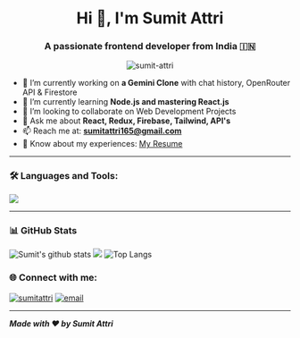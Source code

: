 <h1 align="center">Hi 👋, I'm Sumit Attri</h1>
<h3 align="center">A passionate frontend developer from India 🇮🇳</h3>

<p align="center">
  <img src="https://komarev.com/ghpvc/?username=sumit-attri&label=Profile%20views&color=0e75b6&style=flat" alt="sumit-attri" />
</p>

- 🔭 I’m currently working on **a Gemini Clone** with chat history, OpenRouter API & Firestore  
- 🌱 I’m currently learning **Node.js and mastering React.js**  
- 👯 I’m looking to collaborate on Web Development Projects
- 💬 Ask me about **React, Redux, Firebase, Tailwind, API's**  
- 📫 Reach me at: **sumitattri165@gmail.com**  
- 📄 Know about my experiences: [My Resume](https://drive.google.com/file/d/1PB5iSI_JUDypnP2U7W7xTTpq4Likdhku/view?usp=sharing)

---

### 🛠️ Languages and Tools:

<p align="left">
  <img src="https://skillicons.dev/icons?i=html,css,js,react,redux,tailwind,firebase,vercel,git,github,cpp" />
</p>

---

### 📊 GitHub Stats



  <img src="https://github-readme-stats.vercel.app/api?username=SumiAttri&show_icons=true&theme=blueberry&layout=compact" alt="Sumit's github stats" />
  
  <img src="https://github-readme-streak-stats.herokuapp.com/?user=SumiAttri&theme=blueberry&layout=compact"/>

  <img src="https://github-readme-stats.vercel.app/api/top-langs/?username=SumiAttri&layout=compact&theme=blueberry&langs_count=8&theme=transparent" alt="Top Langs" />
  


### 🌐 Connect with me:

<p align="left">
  <a href="https://linkedin.com/in/sumit-attri" target="blank"><img align="center" src="https://skillicons.dev/icons?i=linkedin" alt="sumitattri" /></a>
  <a href="mailto:sumitattri165@gmail.com" target="blank"><img align="center" src="https://skillicons.dev/icons?i=gmail" alt="email" /></a>
</p>

---

_**Made with ❤️ by Sumit Attri**_
